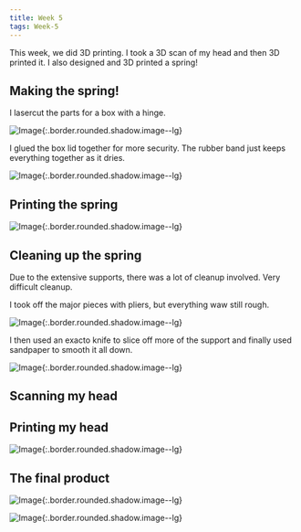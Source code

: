 ```yaml
---
title: Week 5
tags: Week-5
---
```



This week, we did 3D printing. I took a 3D scan of my head and then 3D printed it. I also designed and 3D printed a spring!

## Making the spring!

I lasercut the parts for a box with a hinge.

![Image](https://i.imgur.com/l39chIo.jpg){:.border.rounded.shadow.image--lg}

I glued the box lid together for more security. The rubber band just keeps everything together as it dries.

![Image](https://i.imgur.com/k5cWznc.jpg){:.border.rounded.shadow.image--lg}

## Printing the spring


![Image](https://i.imgur.com/IWmnfC2.jpg){:.border.rounded.shadow.image--lg}


## Cleaning up the spring

Due to the extensive supports, there was a lot of cleanup involved. Very difficult cleanup.

I took off the major pieces with pliers, but everything waw still rough.

![Image](https://i.imgur.com/O4mKvq1.jpg){:.border.rounded.shadow.image--lg}

I then used an exacto knife to slice off more of the support and finally used sandpaper to smooth it all down.

![Image](https://i.imgur.com/tuHWIil.jpg){:.border.rounded.shadow.image--lg}


## Scanning my head

## Printing my head

![Image](https://i.imgur.com/TG3IPBP.jpg){:.border.rounded.shadow.image--lg}

## The final product

![Image](https://i.imgur.com/gJYP2yJ.jpg){:.border.rounded.shadow.image--lg}

![Image](https://i.imgur.com/PIIJI2E.jpg){:.border.rounded.shadow.image--lg}







<!--more-->
